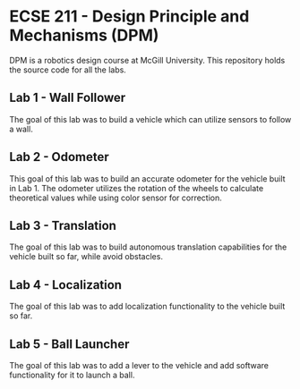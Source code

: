 # ECSE 211 - Design Principle and Mechanisms (DPM)

DPM is a robotics design course at McGill University. This repository holds the source code for all the labs.

## Lab 1 - Wall Follower

The goal of this lab was to build a vehicle which can utilize sensors to follow a wall.

## Lab 2 - Odometer

This goal of this lab was to build an accurate odometer for the vehicle built in Lab 1. The odometer utilizes the rotation of the wheels to
calculate theoretical values while using color sensor for correction.

## Lab 3 - Translation

The goal of this lab was to build autonomous translation capabilities for the vehicle built so far, while avoid obstacles.

## Lab 4 - Localization

The goal of this lab was to add localization functionality to the vehicle built so far.

## Lab 5 - Ball Launcher

The goal of this lab was to add a lever to the vehicle and add software functionality for it to launch a ball.
